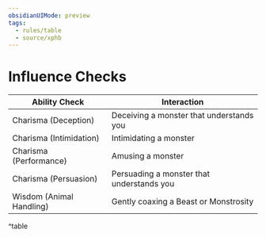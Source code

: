 ```yaml
---
obsidianUIMode: preview
tags:
  - rules/table 
  - source/xphb
---
```



# Influence Checks

|Ability Check|Interaction|
|---|---|
|Charisma (Deception)|Deceiving a monster that understands you|
|Charisma (Intimidation)|Intimidating a monster|
|Charisma (Performance)|Amusing a monster|
|Charisma (Persuasion)|Persuading a monster that understands you|
|Wisdom (Animal Handling)|Gently coaxing a Beast or Monstrosity|
^table